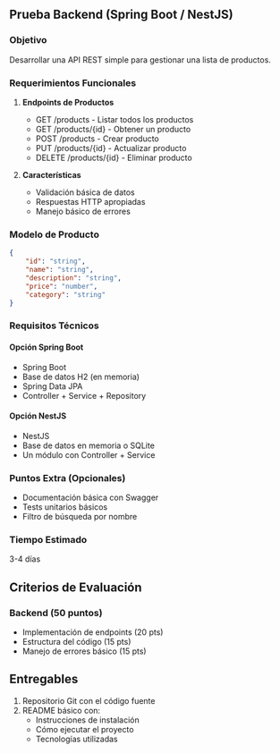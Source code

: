 ## Prueba Backend (Spring Boot / NestJS)

### Objetivo

Desarrollar una API REST simple para gestionar una lista de productos.

### Requerimientos Funcionales

1. **Endpoints de Productos**

   - GET /products - Listar todos los productos
   - GET /products/{id} - Obtener un producto
   - POST /products - Crear producto
   - PUT /products/{id} - Actualizar producto
   - DELETE /products/{id} - Eliminar producto
2. **Características**

   - Validación básica de datos
   - Respuestas HTTP apropiadas
   - Manejo básico de errores

### Modelo de Producto

```json
{
    "id": "string",
    "name": "string",
    "description": "string",
    "price": "number",
    "category": "string"
}
```

### Requisitos Técnicos

#### Opción Spring Boot

- Spring Boot
- Base de datos H2 (en memoria)
- Spring Data JPA
- Controller + Service + Repository

#### Opción NestJS

- NestJS
- Base de datos en memoria o SQLite
- Un módulo con Controller + Service

### Puntos Extra (Opcionales)

- Documentación básica con Swagger
- Tests unitarios básicos
- Filtro de búsqueda por nombre

### Tiempo Estimado

3-4 días

## Criterios de Evaluación

### Backend (50 puntos)

- Implementación de endpoints (20 pts)
- Estructura del código (15 pts)
- Manejo de errores básico (15 pts)

## Entregables

1. Repositorio Git con el código fuente
2. README básico con:
   - Instrucciones de instalación
   - Cómo ejecutar el proyecto
   - Tecnologías utilizadas
